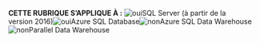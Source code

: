 <Token>**CETTE RUBRIQUE S’APPLIQUE À :** ![oui](media/yes.png)SQL Server (à partir de la version 2016)![oui](media/yes.png)Azure SQL Database![non](media/no.png)Azure SQL Data Warehouse![non](media/no.png)Parallel Data Warehouse </Token>

